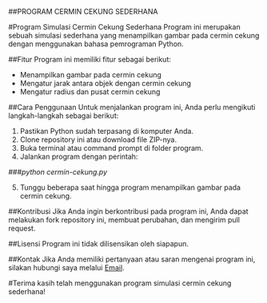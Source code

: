 ##PROGRAM CERMIN CEKUNG SEDERHANA

#Program Simulasi Cermin Cekung Sederhana
Program ini merupakan sebuah simulasi sederhana yang menampilkan gambar pada cermin cekung dengan menggunakan bahasa pemrograman Python.

##Fitur
Program ini memiliki fitur sebagai berikut:

- Menampilkan gambar pada cermin cekung
- Mengatur jarak antara objek dengan cermin cekung
- Mengatur radius dan pusat cermin cekung

##Cara Penggunaan
Untuk menjalankan program ini, Anda perlu mengikuti langkah-langkah sebagai berikut:

1. Pastikan Python sudah terpasang di komputer Anda.
2. Clone repository ini atau download file ZIP-nya.
3. Buka terminal atau command prompt di folder program.
4. Jalankan program dengan perintah:

###_python cermin-cekung.py_

5. Tunggu beberapa saat hingga program menampilkan gambar pada cermin cekung.

##Kontribusi
Jika Anda ingin berkontribusi pada program ini, Anda dapat melakukan fork repository ini, membuat perubahan, dan mengirim pull request.

##Lisensi
Program ini tidak dilisensikan oleh siapapun.

##Kontak
Jika Anda memiliki pertanyaan atau saran mengenai program ini, silakan hubungi saya melalui [Email](mailto:fahryazaria@gmail.com).

#Terima kasih telah menggunakan program simulasi cermin cekung sederhana!